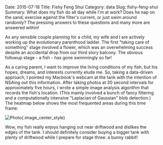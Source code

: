 Date: 2015-07-18
Title: Fishy Feng Shui
Category: data
Slug: fishy-feng-shui
Summary: What does my fish do all day while I'm at work?  Does he nap on the sand, exercise against the filter's current, or just swim around randomly? The pressing answers to these questions and many more are answered within!

As any sensible couple planning for a child, my wife and I are actively working up the evolutionary parenthood
ladder. The first "taking care of something" stage involved a flower, which was an overwhelming success despite an
accidental drop from our third story balcony. The obvious followup stage - a fish - has gone swimmingly so far!

As a caring parent, I want to improve the living conditions of my fish, but his hopes, dreams, and interests
currently elude me. So, taking a data-driven approach, I pointed my Macbook's webcam at the tank with the
intention of NSAing out this information. After taking photos at 30 second intervals for approximately five hours,
I wrote a simple image analysis algorithm that records the fish's location. (This mainly involved a bunch of fancy
filtering and a computationally intensive "Laplacian of Gaussian" blob detection.) The heatmap below shows the most
frequented areas during this time frame:

![Photo]({attach}/assets/data/2015/fishy-feng-shui.png){.image_center_style}

Wow, my fish really enjoys hanging out near driftwood and dislikes the edges of the tank.  I should definitely consider
buying a bigger tank with plenty of driftwood while I prepare for stage three: a bunny rabbit!
